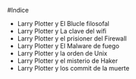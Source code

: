 #Indice

* Larry Plotter y El Blucle filosofal
* Larry Plotter y La clave del wifi
* Larry Plotter y el prisioner del Firewall 
* Larry Plotter y El Malware de fuego
* Larry Plotter y la orden de Unix
* Larry Plotter y el misterio de Haker
* Larry Plotter y los commit de la muerte
